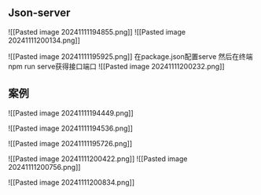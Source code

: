 ## Json-server
![[Pasted image 20241111194855.png]]
![[Pasted image 20241111200134.png]]

![[Pasted image 20241111195925.png]]
在package.json配置serve   然后在终端npm run serve获得接口端口
![[Pasted image 20241111200232.png]]


## 案例
![[Pasted image 20241111194449.png]]


![[Pasted image 20241111194536.png]]

![[Pasted image 20241111195726.png]]



![[Pasted image 20241111200422.png]]
![[Pasted image 20241111200756.png]]




![[Pasted image 20241111200834.png]]